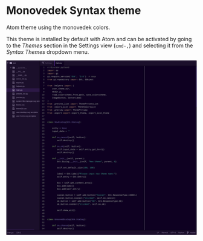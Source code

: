 # Monovedek Syntax theme

Atom theme using the monovedek colors.

This theme is installed by default with Atom and can be activated by going to
the _Themes_ section in the Settings view (`cmd-,`) and selecting it from the
_Syntax Themes_ dropdown menu.

![Screenshot](https://github.com/actionless/monovedek-syntax/raw/master/screenshot.png)
